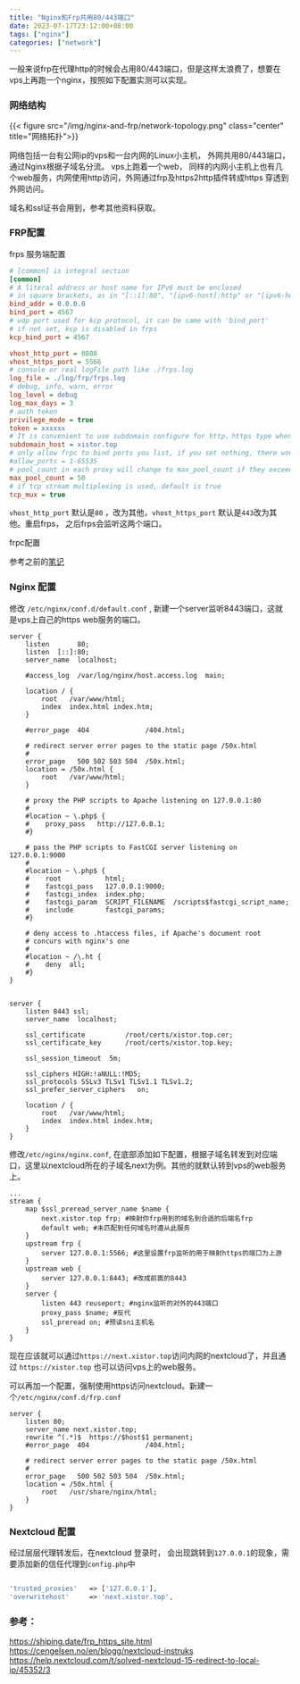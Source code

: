 ```yaml
---
title: "Nginx和Frp共用80/443端口"
date: 2023-07-17T23:12:00+08:00
tags: ["nginx"]
categories: ["network"]
---
```


一般来说frp在代理http的时候会占用80/443端口，但是这样太浪费了，想要在vps上再跑一个nginx，按照如下配置实测可以实现。

### 网络结构

{{< figure src="/img/nginx-and-frp/network-topology.png"  class="center" title="网络拓扑">}}


网络包括一台有公网ip的vps和一台内网的Linux小主机， 外网共用80/443端口，通过Nginx根据子域名分流。 vps上跑着一个web， 同样的内网小主机上也有几个web服务，内网使用http访问，外网通过frp及https2http插件转成https 穿透到外网访问。  

域名和ssl证书会用到，参考其他资料获取。

### FRP配置

frps 服务端配置

```ini
# [common] is integral section
[common]
# A literal address or host name for IPv6 must be enclosed
# in square brackets, as in "[::1]:80", "[ipv6-host]:http" or "[ipv6-host%zone]:80"
bind_addr = 0.0.0.0
bind_port = 4567
# udp port used for kcp protocol, it can be same with 'bind_port'
# if not set, kcp is disabled in frps
kcp_bind_port = 4567

vhost_http_port = 8088
vhost_https_port = 5566
# console or real logFile path like ./frps.log
log_file = ./log/frp/frps.log
# debug, info, warn, error
log_level = debug
log_max_days = 3
# auth token
privilege_mode = true
token = xxxxxx
# It is convenient to use subdomain configure for http、https type when many people use one frps server together.
subdomain_host = xistor.top
# only allow frpc to bind ports you list, if you set nothing, there won't be any limit
#allow_ports = 1-65535
# pool_count in each proxy will change to max_pool_count if they exceed the maximum value
max_pool_count = 50
# if tcp stream multiplexing is used, default is true
tcp_mux = true
```

`vhost_http_port` 默认是`80` ，改为其他，`vhost_https_port` 默认是`443`改为其他。重启frps， 之后frps会监听这两个端口。


frpc配置

参考之前的[笔记](https://blog.xistor.top/post/home-server-config)


### Nginx 配置


修改 `/etc/nginx/conf.d/default.conf` , 新建一个server监听8443端口，这就是vps上自己的https web服务的端口。

```
server {
    listen       80;
    listen  [::]:80;
    server_name  localhost;

    #access_log  /var/log/nginx/host.access.log  main;

    location / {
        root   /var/www/html;
        index  index.html index.htm;
    }

    #error_page  404              /404.html;

    # redirect server error pages to the static page /50x.html
    #
    error_page   500 502 503 504  /50x.html;
    location = /50x.html {
        root   /var/www/html;
    }

    # proxy the PHP scripts to Apache listening on 127.0.0.1:80
    #
    #location ~ \.php$ {
    #    proxy_pass   http://127.0.0.1;
    #}

    # pass the PHP scripts to FastCGI server listening on 127.0.0.1:9000
    #
    #location ~ \.php$ {
    #    root           html;
    #    fastcgi_pass   127.0.0.1:9000;
    #    fastcgi_index  index.php;
    #    fastcgi_param  SCRIPT_FILENAME  /scripts$fastcgi_script_name;
    #    include        fastcgi_params;
    #}

    # deny access to .htaccess files, if Apache's document root
    # concurs with nginx's one
    #
    #location ~ /\.ht {
    #    deny  all;
    #}
}


server {
    listen 8443 ssl;
    server_name  localhost;

    ssl_certificate          /root/certs/xistor.top.cer;
    ssl_certificate_key      /root/certs/xistor.top.key;

    ssl_session_timeout  5m;

    ssl_ciphers HIGH:!aNULL:!MD5;
    ssl_protocols SSLv3 TLSv1 TLSv1.1 TLSv1.2;
    ssl_prefer_server_ciphers   on;

    location / {
        root   /var/www/html;
        index  index.html index.htm;
    }
}

```
修改`/etc/nginx/nginx.conf`, 在底部添加如下配置，根据子域名转发到对应端口，这里以nextcloud所在的子域名next为例。其他的就默认转到vps的web服务上。


```
...
stream {
    map $ssl_preread_server_name $name {
        next.xistor.top frp; #映射你frp用到的域名到合适的后端名frp
        default web; #未匹配到任何域名时遵从此服务
    }
    upstream frp {
        server 127.0.0.1:5566; #这里设置frp监听的用于映射https的端口为上游
    }
    upstream web {
        server 127.0.0.1:8443; #改成前面的8443
    }
    server {
        listen 443 reuseport; #nginx监听的对外的443端口
        proxy_pass $name; #反代
        ssl_preread on; #预读sni主机名
    }
}

```


现在应该就可以通过`https://next.xistor.top`访问内网的nextcloud了，并且通过 `https://xistor.top` 也可以访问vps上的web服务。  

可以再加一个配置，强制使用https访问nextcloud。新建一个`/etc/nginx/conf.d/frp.conf`

```
server {
    listen 80;
    server_name next.xistor.top;
    rewrite ^(.*)$  https://$host$1 permanent;
    #error_page  404              /404.html;

    # redirect server error pages to the static page /50x.html
    #
    error_page   500 502 503 504  /50x.html;
    location = /50x.html {
        root   /usr/share/nginx/html;
    }
}
```

### Nextcloud 配置

经过层层代理转发后，在nextcloud 登录时， 会出现跳转到`127.0.0.1`的现象，需要添加新的信任代理到`config.php`中

```php

'trusted_proxies'   => ['127.0.0.1'],
'overwritehost'     => 'next.xistor.top',

```





### 参考：
https://shiping.date/frp_https_site.html  
https://cengelsen.no/en/blogg/nextcloud-instruks  
https://help.nextcloud.com/t/solved-nextcloud-15-redirect-to-local-ip/45352/3